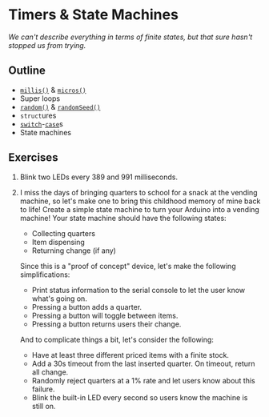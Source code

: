# Timers & State Machines

*We can't describe everything in terms of finite states, but that sure hasn't stopped us from trying.*

## Outline

- [`millis()`] & [`micros()`]
- Super loops
- [`random()`] & [`randomSeed()`]
- `struct`ures
- [`switch`]-[`case`]s
- State machines

## Exercises

1. Blink two LEDs every 389 and 991 milliseconds.

2. I miss the days of bringing quarters to school for a snack at the vending machine, so let's make one to bring this childhood memory of mine back to life!
   Create a simple state machine to turn your Arduino into a vending machine!
   Your state machine should have the following states:

   - Collecting quarters
   - Item dispensing
   - Returning change (if any)

   Since this is a "proof of concept" device, let's make the following simplifications:

   - Print status information to the serial console to let the user know what's going on.
   - Pressing a button adds a quarter.
   - Pressing a button will toggle between items.
   - Pressing a button returns users their change.

   And to complicate things a bit, let's consider the following:

   - Have at least three different priced items with a finite stock.
   - Add a 30s timeout from the last inserted quarter. On timeout, return all change.
   - Randomly reject quarters at a 1% rate and let users know about this failure.
   - Blink the built-in LED every second so users know the machine is still on.

[`case`]: https://docs.arduino.cc/language-reference/en/structure/control-structure/switchCase/
[`micros()`]: https://docs.arduino.cc/language-reference/en/functions/time/micros/
[`millis()`]: https://docs.arduino.cc/language-reference/en/functions/time/millis/
[`random()`]: https://docs.arduino.cc/language-reference/en/functions/random-numbers/random/
[`randomseed()`]: https://docs.arduino.cc/language-reference/en/functions/random-numbers/randomSeed/
[`switch`]: https://docs.arduino.cc/language-reference/en/structure/control-structure/switchCase/
